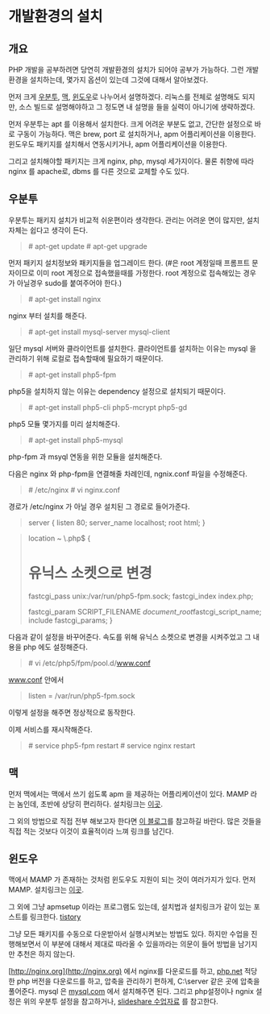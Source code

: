# 개발환경의 설치

## 개요

 PHP 개발을 공부하려면 당연히 개발환경의 설치가 되어야 공부가 가능하다. 그런 개발환경을 설치하는데, 몇가지 옵션이 있는데 그것에 대해서 알아보겠다.

 먼저 크게 [우분투](#ubuntu), [맥](#mac), [윈도우](#windows)로 나누어서 설명하겠다. 리눅스를 전체로 설명해도 되지만, 소스 빌드로 설명해야하고 그 정도면 내 설명을 들을 실력이 아니기에 생략하겠다.

 먼저 우분투는 apt 를 이용해서 설치한다. 크게 어려운 부분도 없고, 간단한 설정으로 바로 구동이 가능하다. 맥은 brew, port 로 설치하거나, apm 어플리케이션을 이용한다. 윈도우도 패키지를 설치해서 연동시키거나, apm 어플리케이션을 이용한다.

 그리고 설치해야할 패키지는 크게 nginx, php, mysql 세가지이다. 물론 취향에 따라 nginx 를 apache로, dbms 를 다른 것으로 교체할 수도 있다.

## <a name='ubuntu'></a>우분투

 우분투는 패키지 설치가 비교적 쉬운편이라 생각한다. 관리는 어려운 면이 많지만, 설치 자체는 쉽다고 생각이 든다. 
 
> \# apt-get update
> \# apt-get upgrade

 먼저 패키지 설치정보와 패키지들을 업그레이드 한다. (#은 root 계정일때 프롬프트 문자이므로 이미 root 계정으로 접속했을때를 가정한다. root 계정으로 접속해있는 경우가 아닐경우 sudo를 붙여주어야 한다.)
 
> \# apt-get install nginx
 
 nginx 부터 설치를 해준다.
 
> \# apt-get install mysql-server mysql-client

일단 mysql 서버와 클라이언트를 설치한다. 클라이언트를 설치하는 이유는 mysql 을 관리하기 위해 로컬로 접속할때에 필요하기 때문이다.

> \# apt-get install php5-fpm 

php5을 설치하지 않는 이유는 dependency 설정으로 설치되기 때문이다.

> \# apt-get install php5-cli php5-mcrypt php5-gd

php5 모듈 몇가지를 미리 설치해준다.

>\# apt-get install php5-mysql

php-fpm 과 msyql 연동을 위한 모듈을 설치해준다.

다음은 nginx 와 php-fpm을 연결해줄 차례인데, ngnix.conf 파일을 수정해준다.
> \# /etc/nginx
> \# vi nginx.conf

경로가 /etc/nginx 가 아닐 경우 설치된 그 경로로 들어가준다.

>server {
>   listen    80;
>   server\_name localhost;
>   root html;
>}

>  location ~ \\.php$ {
>    # 유닉스 소켓으로 변경
>    fastcgi\_pass   unix:/var/run/php5-fpm.sock;
>    fastcgi\_index  index.php;
>
>    fastcgi\_param  SCRIPT\_FILENAME  $document\_root$fastcgi\_script\_name;
>    include        fastcgi\_params;
>  } 

다음과 같이 설정을 바꾸어준다. 속도를 위해 유닉스 소켓으로 변경을 시켜주었고 그 내용을 php 에도 설정해준다.

>\# vi /etc/php5/fpm/pool.d/www.conf

www.conf 안에서

> listen = /var/run/php5-fpm.sock

이렇게 설정을 해주면 정상적으로 동작한다.

이제 서비스를 재시작해준다.

> \# service php5-fpm restart
> \# service nginx restart

## <a name='mac'></a>맥

먼저 맥에서는 맥에서 쓰기 쉽도록 apm 을 제공하는 어플리케이션이 있다. MAMP 라는 놈인데, 초반에 상당히 편리하다. 설치링크는 [이곳](https://www.mamp.info/en/).

그 외의 방법으로 직접 전부 해보고자 한다면 [이 블로그](https://coderwall.com/p/lbaf6q/installing-php-5-4-mysql-phpmyadmin-and-nginx-on-mac-using-homebrew)를 참고하길 바란다. 많은 것들을 직접 적는 것보다 이것이 효율적이라 느껴 링크를 남긴다.

## <a name='windows'></a>윈도우

맥에서 MAMP 가 존재하는 것처럼 윈도우도 지원이 되는 것이 여러가지가 있다. 먼저 MAMP. 설치링크는 [이곳](https://www.mamp.info/en/).

그 외에 그냥 apmsetup 이라는 프로그램도 있는데, 설치법과 설치링크가 같이 있는 포스트를 링크한다. [tistory](http://serpiko.tistory.com/387)

그냥 모든 패키지를 수동으로 다운받아서 실행시켜보는 방법도 있다. 하지만 수업을 진행해보면서 이 부분에 대해서 제대로 따라올 수 있을까라는 의문이 들어 방법을 남기지만 추천은 하지 않는다.

[http://nginx.org](http://nginx.org) 에서 nginx를 다운로드를 하고, [php.net](http://windows.php.net) 적당한 php 버전을 다운로드를 하고, 압축을 관리하기 편하게, C:\server  같은 곳에 압축을 풀어준다. mysql 은 [mysql.com](http://dev.mysql.com/downloads/file/?id=450721) 에서 설치해주면 된다. 그리고 php설정이나 ngnix 설정은 위의 우분투 설정을 참고하거나, [slideshare 수업자료](http://www.slideshare.net/JeongUkJae/php-php-56766015) 를 참고한다.